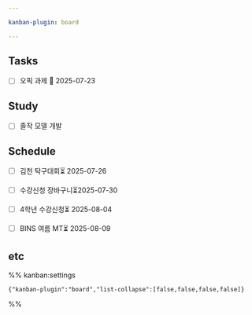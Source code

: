 ```yaml
---

kanban-plugin: board

---
```


## Tasks

- [ ] 오픽 과제 📅 2025-07-23


## Study

- [ ] 졸작 모델 개발


## Schedule

- [ ] 김천 탁구대회⏳ 2025-07-26
- [ ] 수강신청 장바구니⏳2025-07-30
- [ ] 4학년 수강신청⏳ 2025-08-04
- [ ] BINS 여름 MT⏳ 2025-08-09


## etc





%% kanban:settings
```
{"kanban-plugin":"board","list-collapse":[false,false,false,false]}
```
%%